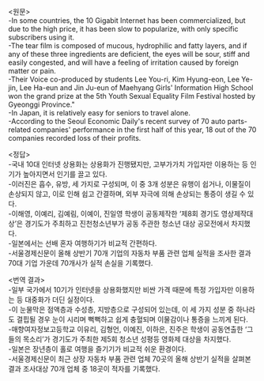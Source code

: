 <원문><br>
-In some countries, the 10 Gigabit Internet has been commercialized, but due to the high price, it has been slow to popularize, with only specific subscribers using it.<br>
-The tear film is composed of mucous, hydrophilic and fatty layers, and if any of these three ingredients are deficient, the eyes will be sour, stiff and easily congested, and will have a feeling of irritation caused by foreign matter or pain.<br>
-Their Voice co-produced by students Lee You-ri, Kim Hyung-eon, Lee Ye-jin, Lee Ha-eun and Jin Ju-eun of Maehyang Girls' Information High School won the grand prize at the 5th Youth Sexual Equality Film Festival hosted by Gyeonggi Province."<br>
-In Japan, it is relatively easy for seniors to travel alone.<br>
-According to the Seoul Economic Daily's recent survey of 70 auto parts-related companies' performance in the first half of this year, 18 out of the 70 companies recorded loss of their profits.<br>

<정답><br>
-국내 10대 인터넷 상용화는 상용화가 진행됐지만, 고부가가치 가입자만 이용하는 등 인기가 높아지면서 인기를 끌고 있다.<br>
-이러진은 흡수, 유방, 세 가지로 구성되며, 이 중 3개 성분은 유행이 쉽거나, 이물질이 손상되지 않고, 이로 인해 쉽고 간결하며, 외부 자극에 의해 손상되는 통증이 생길 수 있다.<br>
-이해영, 이예리, 김예림, 이예이, 진일영 학생이 공동제작한 ‘제8회 경기도 영상제작대상’은 경기도가 주최하고 진천청소년부가 공동 주관한 청소년 대상 공모전에서 차지했다.<br>
-일본에서는 선배 혼자 여행하기가 비교적 간편하다.<br>
-서울경제신문이 올해 상반기 70개 기업의 자동차 부품 관련 업체 실적을 조사한 결과 70대 기업 가운데 70개사가 실적 손실을 기록했다.<br>

<번역 결과><br>
-일부 국가에서 10기가 인터넷을 상용화했지만 비싼 가격 때문에 특정 가입자만 이용하는 등 대중화가 더딘 실정이다.<br>
-이 눈물막은 점액층과 수성층, 지방층으로 구성되어 있는데, 이 세 가지 성분 중 하나라도 결핍될 경우 눈이 시리며 뻑뻑하고 쉽게 충혈되며 이물감이나 통증을 느끼게 된다.<br>
-매향여자정보고등학교 이유리, 김형언, 이예진, 이하은, 진주은 학생이 공동연출한 ‘그들의 목소리’가 경기도가 주최한 제5회 청소년 성평등 영화제 대상을 차지했다.<br>
-일본은 장년층이 홀로 여행을 즐기기가 비교적 쉬운 환경이다.<br>
-서울경제신문이 최근 상장 자동차 부품 관련 업체 70곳의 올해 상반기 실적을 살펴본 결과 조사대상 70개 업체 중 18곳이 적자를 기록했다.<br>
